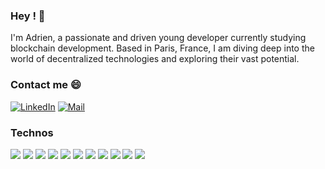 ### Hey ! :wave:
I'm Adrien, a passionate and driven young developer currently studying blockchain development. Based in Paris, France, I am diving deep into the world of decentralized technologies and exploring their vast potential.

### Contact me 😄
[![LinkedIn](https://img.shields.io/badge/LinkedIn-0077B5?style=for-the-badge&logo=linkedin&logoColor=white)](https://www.linkedin.com/in/adrien-desclaux/) [![Mail](https://img.shields.io/badge/Microsoft_Outlook-0078D4?style=for-the-badge&logo=microsoft-outlook&logoColor=white)](mailto:adrien.desclaux@outlook.fr)

### Technos 
<img src="https://img.shields.io/badge/React-20232A?style=for-the-badge&logo=react&logoColor=61DAFB">  <img src="https://img.shields.io/badge/Node%20js-339933?style=for-the-badge&logo=nodedotjs&logoColor=white">  <img src="https://img.shields.io/badge/Redux-593D88?style=for-the-badge&logo=redux&logoColor=white">  <img src="https://img.shields.io/badge/JavaScript-323330?style=for-the-badge&logo=javascript&logoColor=F7DF1E">  <img src="https://img.shields.io/badge/TypeScript-007ACC?style=for-the-badge&logo=typescript&logoColor=white">  <img src="https://img.shields.io/badge/PostgreSQL-316192?style=for-the-badge&logo=postgresql&logoColor=white">  <img src="https://img.shields.io/badge/HTML5-E34F26?style=for-the-badge&logo=html5&logoColor=white">  <img src="https://img.shields.io/badge/CSS3-1572B6?style=for-the-badge&logo=css3&logoColor=white">  <img src="https://img.shields.io/badge/Sequelize-52B0E7?style=for-the-badge&logo=Sequelize&logoColor=white">  <img src="https://img.shields.io/badge/MongoDB-%234ea94b.svg?style=for-the-badge&logo=mongodb&logoColor=white">  <img src="https://img.shields.io/badge/figma-%23F24E1E.svg?style=for-the-badge&logo=figma&logoColor=white">  <img src="">
